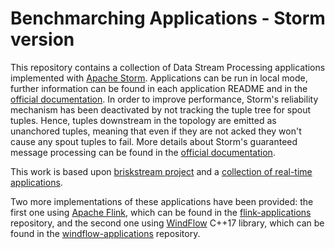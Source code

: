 # Benchmarching Applications - Storm version

This repository contains a collection of Data Stream Processing applications implemented with [Apache Storm](http://storm.apache.org/). Applications can be run in local mode, further information can be found in each application README and in the [official documentation](https://storm.apache.org/releases/current/Local-mode.html). In order to improve performance, Storm's reliability mechanism has been deactivated by not tracking the tuple tree for spout tuples. Hence, tuples downstream in the topology are emitted as unanchored tuples, meaning that even if they are not acked they won't cause any spout tuples to fail. More details about Storm's guaranteed message processing can be found in the [official documentation](http://storm.apache.org/releases/current/Guaranteeing-message-processing.html).

This work is based upon [briskstream project](https://github.com/ShuhaoZhangTony/briskstream) and a [collection of real-time applications](https://github.com/mayconbordin/storm-applications).

Two more implementations of these applications have been provided: the first one using [Apache Flink](https://ci.apache.org/projects/flink/flink-docs-release-1.7/), which can be found in the [flink-applications](https://github.com/alefais/flink-applications) repository, and the second one using [WindFlow](https://github.com/ParaGroup/WindFlow) C++17 library, which can be found in the [windflow-applications](https://github.com/alefais/windflow-applications) repository.